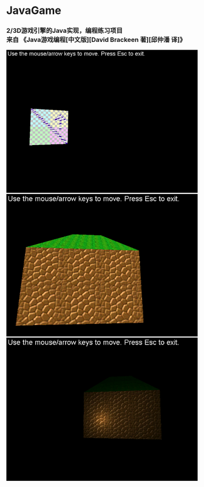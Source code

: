 ﻿# JavaGame
 <h3>
2/3D游戏引擎的Java实现，编程练习项目<br>
来自 《Java游戏编程[中文版][David Brackeen 著][邱仲潘 译]》</h3>
<div align="center">
<img src="javagame1.png"/>
<img src="javagame2.png"/>
<img src="javagame3.png"/>
</div>
